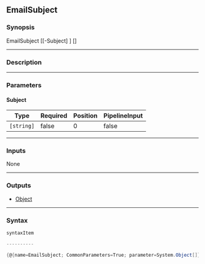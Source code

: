 EmailSubject
------------

### Synopsis

EmailSubject [[-Subject] <string>] [<CommonParameters>]

---

### Description

---

### Parameters
#### **Subject**

|Type      |Required|Position|PipelineInput|
|----------|--------|--------|-------------|
|`[string]`|false   |0       |false        |

---

### Inputs
None

---

### Outputs
* [Object](https://learn.microsoft.com/en-us/dotnet/api/System.Object)

---

### Syntax
```PowerShell
syntaxItem
```
```PowerShell
----------
```
```PowerShell
{@{name=EmailSubject; CommonParameters=True; parameter=System.Object[]}}
```
